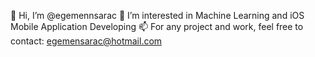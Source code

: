👋 Hi, I’m @egemennsarac
👀 I’m interested in Machine Learning and iOS Mobile Application Developing
📫 For any project and work, feel free to contact: egemensarac@hotmail.com

